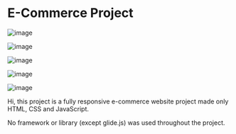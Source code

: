 # E-Commerce Project
![image](https://github.com/user-attachments/assets/83011480-24f3-4ade-82f6-55dcce1d3f8a)


![image](https://github.com/user-attachments/assets/cee17a68-48e4-43ea-80ab-4224dbef8820)


![image](https://github.com/user-attachments/assets/5fbe73f0-dcd3-483a-9a2f-2a12ee019ed9)

![image](https://github.com/user-attachments/assets/3132b3c8-00cd-4030-9333-8b423744adef)


![image](https://github.com/user-attachments/assets/6055f5b9-3eab-4323-8e14-b3d394e491e7)




Hi, this project is a fully responsive e-commerce website project made only HTML, CSS and JavaScript.

No framework or library (except glide.js) was used throughout the project.

